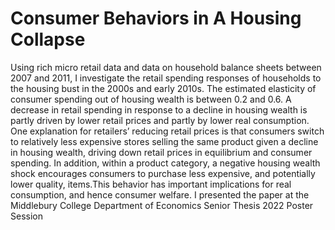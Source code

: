 # Consumer Behaviors in A Housing Collapse

Using rich micro retail data and data on household balance sheets between 2007 and 2011, I investigate the retail spending responses of households to the housing bust in the 2000s and early 2010s. The estimated elasticity of consumer spending out of housing wealth is between 0.2 and 0.6. A decrease in retail spending in response to a decline in housing wealth is partly driven by lower retail prices and partly by lower real consumption. One explanation for retailers’ reducing retail prices is that consumers switch to relatively less expensive stores selling the same product given a decline in housing wealth, driving down retail prices in equilibrium and consumer spending. In addition, within a product category, a negative housing wealth shock encourages consumers to purchase less expensive, and potentially lower quality, items.This behavior has important implications for real consumption, and hence consumer welfare. I presented the paper at the Middlebury College Department of Economics Senior Thesis 2022 Poster Session
